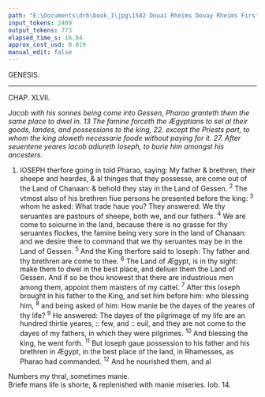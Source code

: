 ```yaml
---
path: "E:\Documents\drb\book_1\jpg\1582 Douai Rheims Douay Rheims First Edition  1 of 3 1609 Old Testament.pdf-161.jpg"
input_tokens: 2409
output_tokens: 773
elapsed_time_s: 16.84
approx_cost_usd: 0.019
manual_edit: false
---
```

GENESIS.

---

CHAP. XLVII.

*Jacob with his sonnes being come into Gessen, Pharao granteth them the same place to dwel in. 13 The famine forceth the Ægyptians to sel al their goods, landes, and possessions to the king, 22. except the Priests part, to whom the king aloweth necessarie foode without paying for it. 27. After seuentene yeares Iacob adiureth Ioseph, to burie him amongst his ancesters.*

1. IOSEPH therfore going in told Pharao, saying: My father & brethren, their sheepe and heardes, & al thinges that they possesse, are come out of the Land of Chanaan: & behold they stay in the Land of Gessen. <sup>2</sup> The vtmost also of his brethren fiue persons he presented before the king: <sup>3</sup> whom he asked: What trade haue you? They answered: We thy seruantes are pastours of sheepe, both we, and our fathers. <sup>4</sup> We are come to soiourne in the land, because there is no grasse for thy seruantes flockes, the famine being very sore in the land of Chanaan: and we desire thee to command that we thy seruantes may be in the Land of Gessen. <sup>5</sup> And the King therfore said to Ioseph: Thy father and thy brethren are come to thee. <sup>6</sup> The Land of Ægypt, is in thy sight: make them to dwel in the best place, and deliuer them the Land of Gessen. And if so be thou knowest that there are industrious men among them, appoint them maisters of my cattel. <sup>7</sup> After this Ioseph brought in his father to the King, and set him before him: who blessing him, <sup>8</sup> and being asked of him: How manie be the dayes of the yeares of thy life? <sup>9</sup> He answered: The dayes of the pilgrimage of my life are an hundred thirtie yeares, :: few, and :: euil, and they are not come to the dayes of my fathers, in which they were pilgrimes. <sup>10</sup> And blessing the king, he went forth. <sup>11</sup> But Ioseph gaue possession to his father and his brethren in Ægypt, in the best place of the land, in Rhamesses, as Pharao had commanded. <sup>12</sup> And he nourished them, and al

<aside>Numbers my thral, sometimes manie.</aside>

<aside>Briefe mans life is shorte, & replenished with manie miseries. Iob. 14.</aside>

[^1]: lines of Phares and Beniamin, recited here by Moyses, could be saied to come with Iacob into Ægypt, S. Augustin findeth so insoluble, that he doubteth not to affirme, some great hidden mysterie to be vnderstood by the Septuagint Interpreters, in these numbers, not otherwise perhaps explicable according to the literal sense.